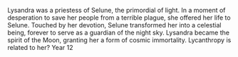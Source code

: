 Lysandra was a priestess of Selune, the primordial of light. In a moment of desperation to save her people from a terrible plague, she offered her life to Selune. Touched by her devotion, Selune transformed her into a celestial being, forever to serve as a guardian of the night sky. Lysandra became the spirit of the Moon, granting her a form of cosmic immortality.  Lycanthropy is related to her?
Year 12